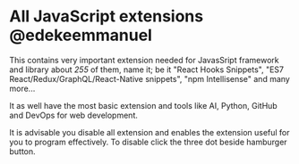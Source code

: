 # All JavaScript extensions @edekeemmanuel

This contains very important extension needed for JavasSript framework and library about *255* of them, name it; be it "React Hooks Snippets", "ES7 React/Redux/GraphQL/React-Native snippets", "npm Intellisense" and many more...

It as well have the most basic extension and tools like AI, Python, GitHub and DevOps for web development.

It is advisable you disable all extension and enables the extension useful for you to program effectively. To disable click the three dot beside hamburger button.
